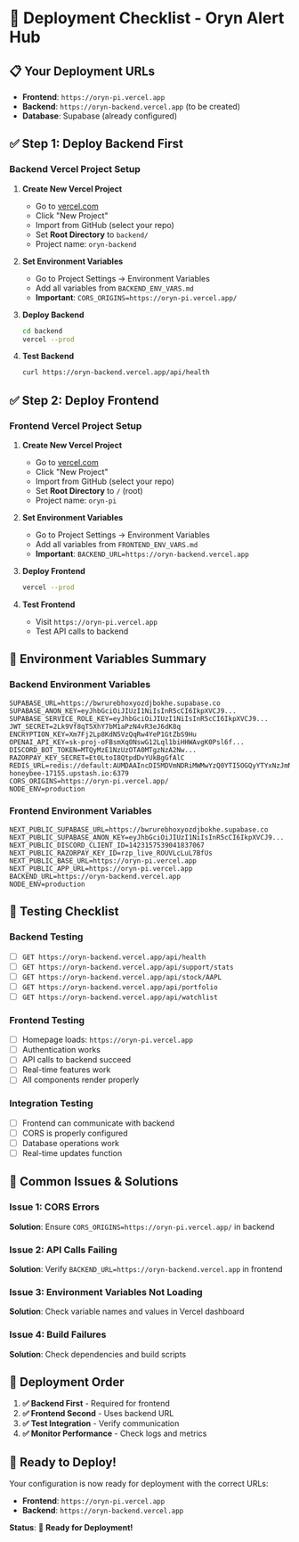 # 🚀 Deployment Checklist - Oryn Alert Hub

## 📋 **Your Deployment URLs**
- **Frontend**: `https://oryn-pi.vercel.app`
- **Backend**: `https://oryn-backend.vercel.app` (to be created)
- **Database**: Supabase (already configured)

## ✅ **Step 1: Deploy Backend First**

### **Backend Vercel Project Setup**
1. **Create New Vercel Project**
   - Go to [vercel.com](https://vercel.com)
   - Click "New Project"
   - Import from GitHub (select your repo)
   - Set **Root Directory** to `backend/`
   - Project name: `oryn-backend`

2. **Set Environment Variables**
   - Go to Project Settings → Environment Variables
   - Add all variables from `BACKEND_ENV_VARS.md`
   - **Important**: `CORS_ORIGINS=https://oryn-pi.vercel.app/`

3. **Deploy Backend**
   ```bash
   cd backend
   vercel --prod
   ```

4. **Test Backend**
   ```bash
   curl https://oryn-backend.vercel.app/api/health
   ```

## ✅ **Step 2: Deploy Frontend**

### **Frontend Vercel Project Setup**
1. **Create New Vercel Project**
   - Go to [vercel.com](https://vercel.com)
   - Click "New Project"
   - Import from GitHub (select your repo)
   - Set **Root Directory** to `/` (root)
   - Project name: `oryn-pi`

2. **Set Environment Variables**
   - Go to Project Settings → Environment Variables
   - Add all variables from `FRONTEND_ENV_VARS.md`
   - **Important**: `BACKEND_URL=https://oryn-backend.vercel.app`

3. **Deploy Frontend**
   ```bash
   vercel --prod
   ```

4. **Test Frontend**
   - Visit `https://oryn-pi.vercel.app`
   - Test API calls to backend

## 🔧 **Environment Variables Summary**

### **Backend Environment Variables**
```
SUPABASE_URL=https://bwrurebhoxyozdjbokhe.supabase.co
SUPABASE_ANON_KEY=eyJhbGciOiJIUzI1NiIsInR5cCI6IkpXVCJ9...
SUPABASE_SERVICE_ROLE_KEY=eyJhbGciOiJIUzI1NiIsInR5cCI6IkpXVCJ9...
JWT_SECRET=2Lk9Vf8qT5XhY7bM1aPzN4vR3eJ6dK8q
ENCRYPTION_KEY=Xm7Fj2Lp8KdN5VzQqRw4YeP1GtZbS9Hu
OPENAI_API_KEY=sk-proj-oFBsmXq0NswG12Lql1biHHWAvgK0Psl6f...
DISCORD_BOT_TOKEN=MTQyMzE1NzUzOTA0MTgzNzA2Nw...
RAZORPAY_KEY_SECRET=Et0LtoI8QtpdDvYUkBgGfAlC
REDIS_URL=redis://default:AUMDAAIncDI5MDVmNDRiMWMwYzQ0YTI5OGQyYTYxNzJmNDI3Nzg4YXAyMTcxNTU@glorious-honeybee-17155.upstash.io:6379
CORS_ORIGINS=https://oryn-pi.vercel.app/
NODE_ENV=production
```

### **Frontend Environment Variables**
```
NEXT_PUBLIC_SUPABASE_URL=https://bwrurebhoxyozdjbokhe.supabase.co
NEXT_PUBLIC_SUPABASE_ANON_KEY=eyJhbGciOiJIUzI1NiIsInR5cCI6IkpXVCJ9...
NEXT_PUBLIC_DISCORD_CLIENT_ID=1423157539041837067
NEXT_PUBLIC_RAZORPAY_KEY_ID=rzp_live_ROUVLcLuL7BfUs
NEXT_PUBLIC_BASE_URL=https://oryn-pi.vercel.app
NEXT_PUBLIC_APP_URL=https://oryn-pi.vercel.app
BACKEND_URL=https://oryn-backend.vercel.app
NODE_ENV=production
```

## 🧪 **Testing Checklist**

### **Backend Testing**
- [ ] `GET https://oryn-backend.vercel.app/api/health`
- [ ] `GET https://oryn-backend.vercel.app/api/support/stats`
- [ ] `GET https://oryn-backend.vercel.app/api/stock/AAPL`
- [ ] `GET https://oryn-backend.vercel.app/api/portfolio`
- [ ] `GET https://oryn-backend.vercel.app/api/watchlist`

### **Frontend Testing**
- [ ] Homepage loads: `https://oryn-pi.vercel.app`
- [ ] Authentication works
- [ ] API calls to backend succeed
- [ ] Real-time features work
- [ ] All components render properly

### **Integration Testing**
- [ ] Frontend can communicate with backend
- [ ] CORS is properly configured
- [ ] Database operations work
- [ ] Real-time updates function

## 🚨 **Common Issues & Solutions**

### **Issue 1: CORS Errors**
**Solution**: Ensure `CORS_ORIGINS=https://oryn-pi.vercel.app/` in backend

### **Issue 2: API Calls Failing**
**Solution**: Verify `BACKEND_URL=https://oryn-backend.vercel.app` in frontend

### **Issue 3: Environment Variables Not Loading**
**Solution**: Check variable names and values in Vercel dashboard

### **Issue 4: Build Failures**
**Solution**: Check dependencies and build scripts

## 🎯 **Deployment Order**

1. **✅ Backend First** - Required for frontend
2. **✅ Frontend Second** - Uses backend URL
3. **✅ Test Integration** - Verify communication
4. **✅ Monitor Performance** - Check logs and metrics

## 🚀 **Ready to Deploy!**

Your configuration is now ready for deployment with the correct URLs:
- **Frontend**: `https://oryn-pi.vercel.app`
- **Backend**: `https://oryn-backend.vercel.app`

**Status**: 🎉 **Ready for Deployment!**
